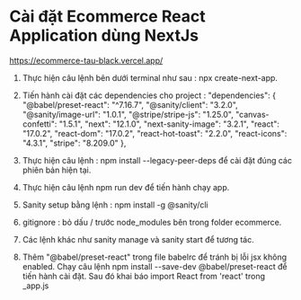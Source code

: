# Cài đặt Ecommerce React Application dùng NextJs
https://ecommerce-tau-black.vercel.app/
1. Thực hiện câu lệnh bên dưới terminal như sau : npx create-next-app.

2. Tiến hành cài đặt các dependencies cho project :
"dependencies": {
      "@babel/preset-react": "^7.16.7",
     "@sanity/client": "3.2.0",
     "@sanity/image-url": "1.0.1",
     "@stripe/stripe-js": "1.25.0",
     "canvas-confetti": "1.5.1",
     "next": "12.1.0",
     "next-sanity-image": "3.2.1",
     "react": "17.0.2",
     "react-dom": "17.0.2",
     "react-hot-toast": "2.2.0",
     "react-icons": "4.3.1",
     "stripe": "8.209.0"
    },
3. Thực hiện câu lệnh : npm install --legacy-peer-deps để cài đặt đúng các phiên bản hiện tại.

4. Thực hiện câu lệnh npm run dev để tiến hành chạy app.

5. Sanity setup bằng lệnh : npm install -g @sanity/cli
6. gitignore : bỏ dấu / trước node_modules bên trong folder ecommerce.
7. Các lệnh khác như sanity manage và sanity start để tương tác.
8. Thêm "@babel/preset-react" trong file babelrc để tránh bị lỗi jsx không enabled. Chạy câu lệnh npm install --save-dev @babel/preset-react để tiến hành cài đặt. Sau đó khai báo import React from 'react' trong _app.js
